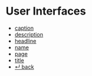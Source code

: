 User Interfaces
======

- [caption](caption.md)
- [description](description.md)
- [headline](headline.md)
- [name](name.md)
- [page](page.md)
- [title](title.md)
- [↵ back](../README.md)
